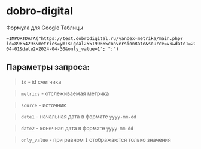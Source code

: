 # dobro-digital

Формула для Google Таблицы
```
=IMPORTDATA("https://test.dobrodigital.ru/yandex-metrika/main.php?id=89654293&metrics=ym:s:goal255199665conversionRate&source=vk&date1=2024-04-01&date2=2024-04-30&only_value=1"; ";")
```
## Параметры запроса:
> ```id``` - id счетчика

> ```metrics``` - отслеживаемая метрика

> ```source``` - источник

> ```date1``` - начальная дата в формате ```yyyy-mm-dd```

> ```date2``` - конечная дата в формате ```yyyy-mm-dd```

> ```only_value``` - при равном ```1``` отображаются только значения
